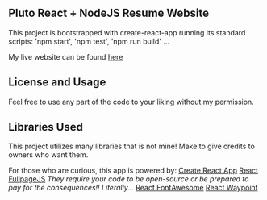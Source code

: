 ## Pluto React + NodeJS Resume Website

This project is bootstrapped with create-react-app running its standard scripts: 'npm start', 'npm test', 'npm run build' ...

My live website can be found [here](https://www.tedahn.pw/)

## License and Usage

Feel free to use any part of the code to your liking without my permission. 

## Libraries Used

This project utilizes many libraries that is not mine! Make to give credits to owners who want them.

For those who are curious, this app is powered by:
[Create React App](https://github.com/facebook/create-react-app)
[React FullpageJS](https://github.com/alvarotrigo/react-fullpage) *They require your code to be open-source or be prepared to pay for the consequences!! Literally...*
[React FontAwesome](https://github.com/FortAwesome/react-fontawesome)
[React Waypoint](https://github.com/civiccc/react-waypoint)